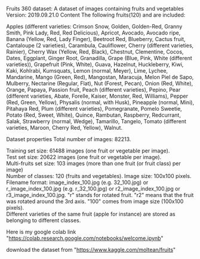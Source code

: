 Fruits 360 dataset:
A dataset of images containing fruits and vegetables 
Version: 2019.09.21.0 Content 
The following fruits(120) and are included: 

Apples (different varieties: Crimson Snow, Golden, Golden-Red, Granny Smith, Pink Lady, Red, Red Delicious), 
Apricot, Avocado, Avocado ripe, Banana (Yellow, Red, Lady Finger), Beetroot Red, Blueberry,
Cactus fruit, Cantaloupe (2 varieties), Carambula, Cauliflower, Cherry (different varieties, Rainier), 
Cherry Wax (Yellow, Red, Black), Chestnut, Clementine, Cocos, Dates, Eggplant, Ginger Root, Granadilla, 
Grape (Blue, Pink, White (different varieties)), Grapefruit (Pink, White), Guava, Hazelnut, 
Huckleberry, Kiwi, Kaki, Kohlrabi, Kumsquats, Lemon (normal, Meyer), Lime, Lychee, Mandarine, Mango (Green, Red),
Mangostan, Maracuja, Melon Piel de Sapo, Mulberry, Nectarine (Regular, Flat), Nut (Forest, Pecan), Onion (Red, White), 
Orange, Papaya, Passion fruit, Peach (different varieties), Pepino, Pear (different varieties, Abate, Forelle, Kaiser, 
Monster, Red, Williams), Pepper (Red, Green, Yellow), Physalis (normal, with Husk), Pineapple (normal, Mini),
Pitahaya Red, Plum (different varieties), Pomegranate, Pomelo Sweetie, Potato (Red, Sweet, White), Quince, 
Rambutan, Raspberry, Redcurrant, Salak, Strawberry (normal, Wedge), Tamarillo, Tangelo, Tomato (different varieties,
Maroon, Cherry Red, Yellow), Walnut. 

Dataset properties Total number of images: 82213.  

Training set size: 61488 images (one fruit or vegetable per image).  
Test set size: 20622 images (one fruit or vegetable per image).  
Multi-fruits set size: 103 images (more than one fruit (or fruit class) per image)  
Number of classes: 120 (fruits and vegetables). 
Image size: 100x100 pixels.  
Filename format: image_index_100.jpg (e.g. 32_100.jpg) or r_image_index_100.jpg (e.g. r_32_100.jpg) or 
r2_image_index_100.jpg or r3_image_index_100.jpg. "r" stands for rotated fruit. 
"r2" means that the fruit was rotated around the 3rd axis.
"100" comes from image size (100x100 pixels).  
Different varieties of the same fruit (apple for instance) are stored as belonging to different classes.


Here is my google colab link "https://colab.research.google.com/notebooks/welcome.ipynb"

download the dataset from "https://www.kaggle.com/moltean/fruits"
